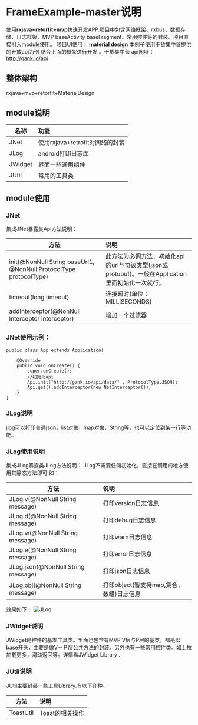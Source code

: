 # FrameExample-master说明
使用**rxjava+retorfit+mvp**快速开发APP.项目中包含网络框架、rxbus、数据存储、日志框架、MVP baseActivity baseFragment、常用控件等的封装。项目直接引入module使用。
项目UI使用： **material design**
本例子使用干货集中营提供的开放api为例 结合上面的框架进行开发 。干货集中营
api网址：http://gank.io/api

## 整体架构
rxjava+mvp+retorfit+MaterialDesign

## module说明
| 名称        | 功能   |
| --------   | :-----  |
| JNet     | 使用rxjava+retrofit对网络的封装 |
| JLog        |  android打印日志库   |
| JWidget        |    界面一些通用组件    |
| JUtil        |    常用的工具类    |

## module使用

### JNet
集成JNet暴露类Api方法说明：

| 方法        | 说明   |
| --------   | :-----  |
| init(@NonNull String baseUrl1, @NonNull ProtocolType protocolType) | 此方法为必调方法，初始化api的url与协议类型(json或protobuf)。一般在Application里面初始化一次就行。 |
| timeout(long timeout) | 连接超时(单位：MILLISECONDS)  |
| addInterceptor(@NonNull Interceptor interceptor) | 增加一个过滤器  |

### JNet使用示例：
```
public class App extends Application{

    @Override
    public void onCreate() {
        super.onCreate();
        //初始化api
        Api.init("http://gank.io/api/data/" , ProtocolType.JSON);
        Api.get().addInterceptor(new NetInterceptor());
    }
}
```

### JLog说明
jlog可以打印普通json，list对象，map对象，String等，也可以定位到某一行等功能。
### JLog使用说明
集成JLog暴露类JLog方法说明：
JLog不需要任何初始化，直接在调用的地方使用其静态方法即可.如：

| 方法        | 说明   |
| -------| :-----  |
| JLog.v(@NonNull String message) |   打印version日志信息    |
| JLog.d(@NonNull String message) |   打印debug日志信息    |
| JLog.w(@NonNull String message) |   打印warn日志信息    |
| JLog.e(@NonNull String message)     |   打印error日志信息    |
| JLog.json(@NonNull String message)   |  打印json日志信息    |
| JLog.obj(@NonNull String message)  |   打印object(暂支持map,集合，数组)日志信息    |

效果如下：
![JLog](http://7xvg4t.com2.z0.glb.qiniucdn.com/JLog_test.png)

### JWidget说明
JWidget是控件的基本工具类。里面也包含有MVP V层与P层的基类，都是以base开头，主要是做V－Ｐ层公共方法的封装。另外也有一些常用控件类。如上拉加载更多，滑动返回等。详情看JWidget Library .

### JUtil说明
JUtil主要封装一些工具Library.有以下几种。

| 方法        | 说明   |
| --------   | :-----  |
| ToastUtil | Toast的相关操作|